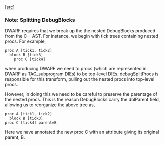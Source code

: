 [[src]](https://github.com/ghc/ghc/tree/master/compiler/nativeGen/Dwarf.hs)
### Note: Splitting DebugBlocks

DWARF requires that we break up the the nested DebugBlocks produced from
the C-- AST. For instance, we begin with tick trees containing nested procs.
For example,

    proc A [tick1, tick2]
      block B [tick3]
        proc C [tick4]

when producing DWARF we need to procs (which are represented in DWARF as
TAG_subprogram DIEs) to be top-level DIEs. debugSplitProcs is responsible for
this transform, pulling out the nested procs into top-level procs.

However, in doing this we need to be careful to preserve the parentage of the
nested procs. This is the reason DebugBlocks carry the dblParent field, allowing
us to reorganize the above tree as,

    proc A [tick1, tick2]
      block B [tick3]
    proc C [tick4] parent=B

Here we have annotated the new proc C with an attribute giving its original
parent, B.
